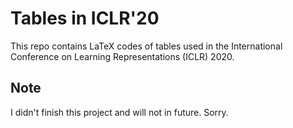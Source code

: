 # Tables in ICLR'20
This repo contains LaTeX codes of tables used in the International Conference on Learning Representations (ICLR) 2020. 

## Note

I didn't finish this project and will not in future. Sorry. 
